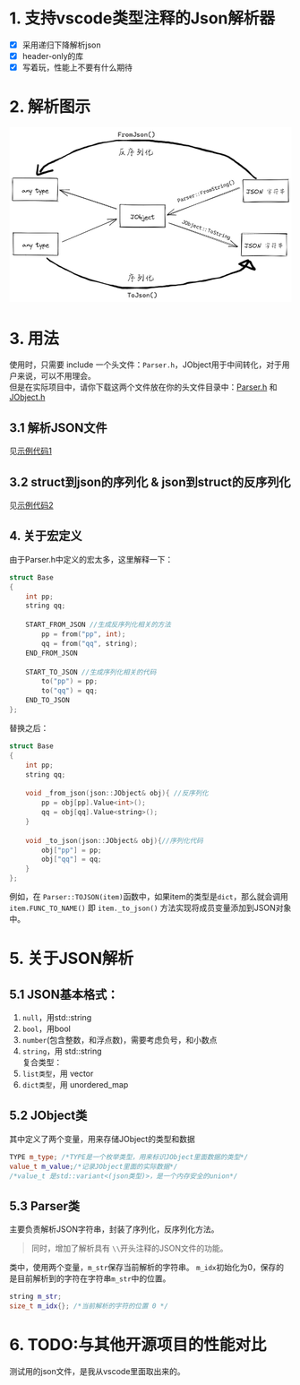 # 1. 支持vscode类型注释的Json解析器

- [x] 采用递归下降解析json
- [x] header-only的库
- [x] 写着玩，性能上不要有什么期待

# 2. 解析图示

![示例.svg](images/exp.png)

# 3. 用法

使用时，只需要 include 一个头文件：`Parser.h`，JObject用于中间转化，对于用户来说，可以不用理会。  
但是在实际项目中，请你下载这两个文件放在你的头文件目录中：[Parser.h](./include/Parser.h)
和 [JObject.h](./include/JObject.h)

## 3.1 解析JSON文件

见[示例代码1](./src/test_Json_Parser.cpp)

## 3.2 struct到json的序列化 & json到struct的反序列化

见[示例代码2](./src/test_serialize.cpp)
## 4. 关于宏定义
由于Parser.h中定义的宏太多，这里解释一下：
```cpp
struct Base
{
    int pp;
    string qq;

    START_FROM_JSON //生成反序列化相关的方法
        pp = from("pp", int);
        qq = from("qq", string);
    END_FROM_JSON

    START_TO_JSON //生成序列化相关的代码
        to("pp") = pp;
        to("qq") = qq;
    END_TO_JSON
};
```
替换之后：
```cpp
struct Base
{
    int pp;
    string qq;

    void _from_json(json::JObject& obj){ //反序列化
        pp = obj[pp].Value<int>();
        qq = obj[qq].Value<string>();
    }
    
    void _to_json(json::JObject& obj){//序列化代码
        obj["pp"] = pp;
        obj["qq"] = qq;
    }
};
```
例如，在 `Parser::TOJSON(item)`函数中，如果item的类型是`dict`，那么就会调用 `item.FUNC_TO_NAME()`
即 `item._to_json()` 方法实现将成员变量添加到JSON对象中。
# 5. 关于JSON解析
## 5.1 JSON基本格式：
1. `null`，用std::string
2. `bool`，用bool
3. `number`(包含整数，和浮点数)，需要考虑负号，和小数点
4. `string`，用 std::string  
复合类型：
5. `list类型`，用 vector<JObject>
6. `dict类型`，用 unordered_map<JObject>  
## 5.2 JObject类
其中定义了两个变量，用来存储JObject的类型和数据
```cpp
TYPE m_type; /*TYPE是一个枚举类型，用来标识JObject里面数据的类型*/
value_t m_value;/*记录JObject里面的实际数据*/
/*value_t 是std::variant<(json类型)>，是一个内存安全的union*/
```
## 5.3 Parser类
主要负责解析JSON字符串，封装了序列化，反序列化方法。  
> 同时，增加了解析具有 `\\`开头注释的JSON文件的功能。

类中，使用两个变量，`m_str`保存当前解析的字符串。 `m_idx`初始化为0，保存的是目前解析到的字符在字符串`m_str`中的位置。
```cpp
string m_str;
size_t m_idx{}; /*当前解析的字符的位置 0 */
```
# 6. TODO:与其他开源项目的性能对比
测试用的json文件，是我从vscode里面取出来的。